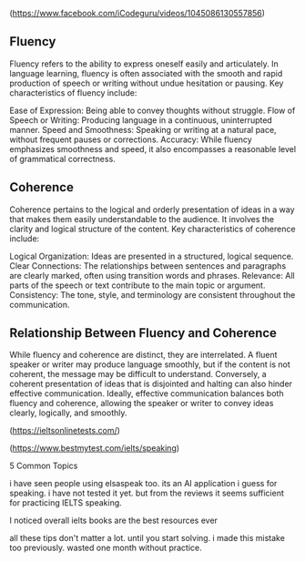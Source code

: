 (https://www.facebook.com/iCodeguru/videos/1045086130557856)

## Fluency
Fluency refers to the ability to express oneself easily and articulately. In language learning, fluency is often associated with the smooth and rapid production of speech or writing without undue hesitation or pausing. Key characteristics of fluency include:

Ease of Expression: Being able to convey thoughts without struggle.
Flow of Speech or Writing: Producing language in a continuous, uninterrupted manner.
Speed and Smoothness: Speaking or writing at a natural pace, without frequent pauses or corrections.
Accuracy: While fluency emphasizes smoothness and speed, it also encompasses a reasonable level of grammatical correctness.

## Coherence
Coherence pertains to the logical and orderly presentation of ideas in a way that makes them easily understandable to the audience. It involves the clarity and logical structure of the content. Key characteristics of coherence include:

Logical Organization: Ideas are presented in a structured, logical sequence.
Clear Connections: The relationships between sentences and paragraphs are clearly marked, often using transition words and phrases.
Relevance: All parts of the speech or text contribute to the main topic or argument.
Consistency: The tone, style, and terminology are consistent throughout the communication.

## Relationship Between Fluency and Coherence
While fluency and coherence are distinct, they are interrelated. A fluent speaker or writer may produce language smoothly, but if the content is not coherent, the message may be difficult to understand. Conversely, a coherent presentation of ideas that is disjointed and halting can also hinder effective communication. Ideally, effective communication balances both fluency and coherence, allowing the speaker or writer to convey ideas clearly, logically, and smoothly.

(https://ieltsonlinetests.com/)

(https://www.bestmytest.com/ielts/speaking)

5 Common Topics

i have seen people using elsaspeak too. its an AI application i guess for  speaking. i have not tested it yet. but from the reviews it seems sufficient for practicing IELTS speaking.

I noticed overall ielts books are the best resources ever

all these tips don't matter a lot. until you start solving. i made this mistake too previously. wasted one month without practice.
